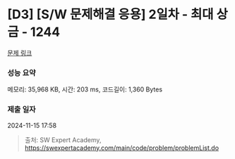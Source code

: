# [D3] [S/W 문제해결 응용] 2일차 - 최대 상금 - 1244 

[문제 링크](https://swexpertacademy.com/main/code/problem/problemDetail.do?contestProbId=AV15Khn6AN0CFAYD) 

### 성능 요약

메모리: 35,968 KB, 시간: 203 ms, 코드길이: 1,360 Bytes

### 제출 일자

2024-11-15 17:58



> 출처: SW Expert Academy, https://swexpertacademy.com/main/code/problem/problemList.do